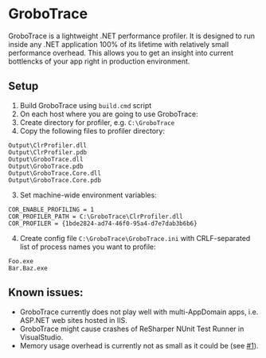 # GroboTrace
GroboTrace is a lightweight .NET performance profiler. It is designed to run inside any .NET application 100% of its lifetime with relatively small performance overhead. This allows you to get an insight into current bottlencks of your app right in production environment.

## Setup
1. Build GroboTrace using `build.cmd` script
2. On each host where you are going to use GroboTrace:
  1. Create directory for profiler, e.g. `C:\GroboTrace`
  2. Copy the following files to profiler directory:
  ```
  Output\ClrProfiler.dll
  Output\ClrProfiler.pdb
  Output\GroboTrace.dll
  Output\GroboTrace.pdb
  Output\GroboTrace.Core.dll
  Output\GroboTrace.Core.pdb
  ```
  3. Set machine-wide environment variables:
  ```
  COR_ENABLE_PROFILING = 1
  COR_PROFILER_PATH = C:\GroboTrace\ClrProfiler.dll
  COR_PROFILER = {1bde2824-ad74-46f0-95a4-d7e7dab3b6b6}
  ```
  4. Create config file `C:\GroboTrace\GroboTrace.ini` with CRLF-separated list of process names you want to profile:
  ```
  Foo.exe
  Bar.Baz.exe
  ```

## Known issues:
* GroboTrace currently does not play well with multi-AppDomain apps, i.e. ASP.NET web sites hosted in IIS.
* GroboTrace might cause crashes of ReSharper NUnit Test Runner in VisualStudio.
* Memory usage overhead is currently not as small as it could be (see [#1](../../issues/1)).
